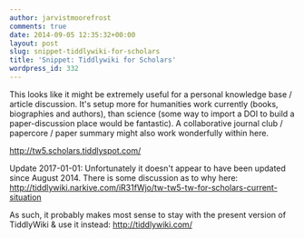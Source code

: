 ```yaml
---
author: jarvistmoorefrost
comments: true
date: 2014-09-05 12:35:32+00:00
layout: post
slug: snippet-tiddlywiki-for-scholars
title: 'Snippet: Tiddlywiki for Scholars'
wordpress_id: 332
---
```


This looks like it might be extremely useful for a personal knowledge base / article discussion. It's setup more for humanities work currently (books, biographies and authors), than science (some way to import a DOI to build a paper-discussion place would be fantastic). A collaborative journal club / papercore / paper summary might also work wonderfully within here.

http://tw5.scholars.tiddlyspot.com/

Update 2017-01-01: Unfortunately it doesn't appear to have been updated since
August 2014. There is some discussion as to why here:
http://tiddlywiki.narkive.com/iR31fWjo/tw-tw5-tw-for-scholars-current-situation

As such, it probably makes most sense to stay with the present version of
TiddlyWiki & use it instead: http://tiddlywiki.com/

